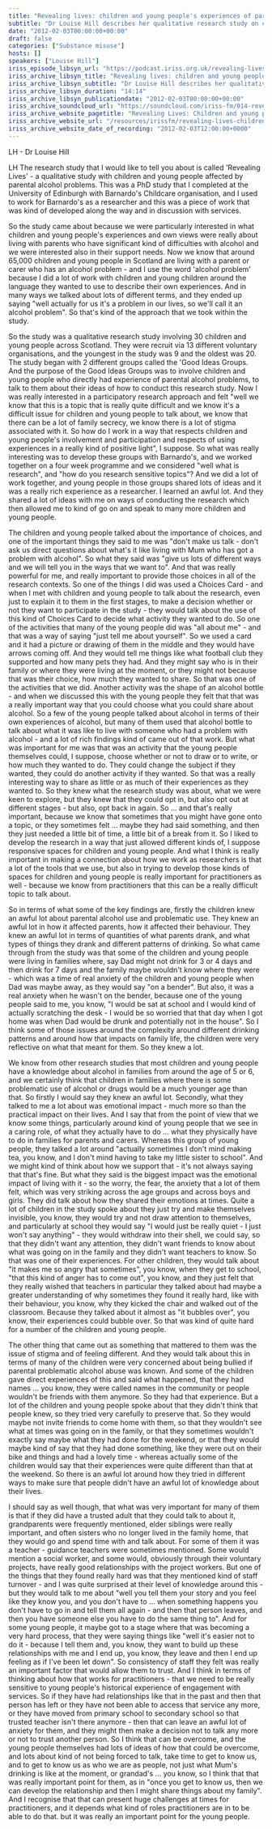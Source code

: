 ```yaml
---
title: "Revealing lives: children and young people's experiences of parental alcohol problems"
subtitle: "Dr Louise Hill describes her qualitative research study on children young people affected by parental alcohol problems."
date: "2012-02-03T00:00:00+00:00"
draft: false
categories: ["Substance misuse"]
hosts: []
speakers: ["Louise Hill"]
iriss_episode_libsyn_url: "https://podcast.iriss.org.uk/revealing-lives-children-and-young-peoples-experiences-of-parental-alcohol-problems-1"
iriss_archive_libsyn_title: "Revealing lives: children and young people's experiences of parental alcohol problems"
iriss_archive_libsyn_subtitle: "Dr Louise Hill describes her qualitative research study on children young people affected by parental alcohol problems."
iriss_archive_libsyn_duration: "14:14"
iriss_archive_libsyn_publicationdate: "2012-02-03T00:00:00+00:00"
iriss_archive_soundcloud_url: "https://soundcloud.com/iriss-fm/014-revealing-lives-children-and-young-peoples-experiences-of-parental-alcohol-problems"
iriss_archive_website_pagetitle: "Revealing Lives: Children and young people's experiences of parental alcohol problems - Louise Hill"
iriss_archive_website_url: "/resources/irissfm/revealing-lives-children-and-young-peoples-experiences-parental-alcohol-problems-louise-hill"
iriss_archive_website_date_of_recording: "2012-02-03T12:00:00+0000"
---
```

LH - Dr Louise Hill

LH The research study that I would like to tell you about is called 'Revealing Lives' - a qualitative study with children and young people affected by parental alcohol problems. This was a PhD study that I completed at the University of Edinburgh with Barnardo's Childcare organisation, and I used to work for Barnardo's as a researcher and this was a piece of work that was kind of developed along the way and in discussion with services.

So the study came about because we were particularly interested in what children and young people's experiences and own views were really about living with parents who have significant kind of difficulties with alcohol and we were interested also in their support needs. Now we know that around 65,000 children and young people in Scotland are living with a parent or carer who has an alcohol problem - and I use the word 'alcohol problem' because I did a lot of work with children and young children around the language they wanted to use to describe their own experiences. And in many ways we talked about lots of different terms, and they ended up saying "well actually for us it's a problem in our lives, so we'll call it an alcohol problem". So that's kind of the approach that we took within the study.

So the study was a qualitative research study involving 30 children and young people across Scotland. They were recruit via 13 different voluntary organisations, and the youngest in the study was 9 and the oldest was 20. The study began with 2 different groups called the 'Good Ideas Groups. And the purpose of the Good Ideas Groups was to involve children and young people who directly had experience of parental alcohol problems, to talk to them about their ideas of how to conduct this research study. Now I was really interested in a participatory research approach and felt "well we know that this is a topic that is really quite difficult and we know it's a difficult issue for children and young people to talk about, we know that there can be a lot of family secrecy, we know there is a lot of stigma associated with it. So how do I work in a way that respects children and young people's involvement and participation and respects of using experiences in a really kind of positive light", I suppose. So what was really interesting was to develop these groups with Barnardo's, and we worked together on a four week programme and we considered "well what is research", and "how do you research sensitive topics"? And we did a lot of work together, and young people in those groups shared lots of ideas and it was a really rich experience as a researcher. I learned an awful lot. And they shared a lot of ideas with me on ways of conducting the research which then allowed me to kind of go on and speak to many more children and young people.

The children and young people talked about the importance of choices, and one of the important things they said to me was "don't make us talk - don't ask us direct questions about what's it like living with Mum who has got a problem with alcohol". So what they said was "give us lots of different ways and we will tell you in the ways that we want to". And that was really powerful for me, and really important to provide those choices in all of the research contexts. So one of the things I did was used a Choices Card - and when I met with children and young people to talk about the research, even just to explain it to them in the first stages, to make a decision whether or not they want to participate in the study - they would talk about the use of this kind of Choices Card to decide what activity they wanted to do. So one of the activities that many of the young people did was "all about me" - and that was a way of saying "just tell me about yourself". So we used a card and it had a picture or drawing of them in the middle and they would have arrows coming off. And they would tell me things like what football club they supported and how many pets they had. And they might say who is in their family or where they were living at the moment, or they might not because that was their choice, how much they wanted to share. So that was one of the activities that we did. Another activity was the shape of an alcohol bottle - and when we discussed this with the young people they felt that that was a really important way that you could choose what you could share about alcohol. So a few of the young people talked about alcohol in terms of their own experiences of alcohol, but many of them used that alcohol bottle to talk about what it was like to live with someone who had a problem with alcohol - and a lot of rich findings kind of came out of that work. But what was important for me was that was an activity that the young people themselves could, I suppose, choose whether or not to draw or to write, or how much they wanted to do. They could change the subject if they wanted, they could do another activity if they wanted. So that was a really interesting way to share as little or as much of their experiences as they wanted to. So they knew what the research study was about, what we were keen to explore, but they knew that they could opt in, but also opt out at different stages - but also, opt back in again. So ... and that's really important, because we know that sometimes that you might have gone onto a topic, or they sometimes felt ... maybe they had said something, and then they just needed a little bit of time, a little bit of a break from it. So I liked to develop the research in a way that just allowed different kinds of, I suppose responsive spaces for children and young people. And what I think is really important in making a connection about how we work as researchers is that a lot of the tools that we use, but also in trying to develop those kinds of spaces for children and young people is really important for practitioners as well - because we know from practitioners that this can be a really difficult topic to talk about.

So in terms of what some of the key findings are, firstly the children knew an awful lot about parental alcohol use and problematic use. They knew an awful lot in how it affected parents, how it affected their behaviour. They knew an awful lot in terms of quantities of what parents drank, and what types of things they drank and different patterns of drinking. So what came through from the study was that some of the children and young people were living in families where, say Dad might not drink for 3 or 4 days and then drink for 7 days and the family maybe wouldn't know where they were - which was a time of real anxiety of the children and young people when Dad was maybe away, as they would say "on a bender". But also, it was a real anxiety when he wasn't on the bender, because one of the young people said to me, you know, "I would be sat at school and I would kind of actually scratching the desk - I would be so worried that that day when I got home was when Dad would be drunk and potentially not in the house". So I think some of those issues around the complexity around different drinking patterns and around how that impacts on family life, the children were very reflective on what that meant for them. So they knew a lot.

We know from other research studies that most children and young people have a knowledge about alcohol in families from around the age of 5 or 6, and we certainly think that children in families where there is some problematic use of alcohol or drugs would be a much younger age than that. So firstly I would say they knew an awful lot. Secondly, what they talked to me a lot about was emotional impact - much more so than the practical impact on their lives. And I say that from the point of view that we know some things, particularly around kind of young people that we see in a caring role, of what they actually have to do ... what they physically have to do in families for parents and carers. Whereas this group of young people, they talked a lot around "actually sometimes I don't mind making tea, you know, and I don't mind having to take my little sister to school". And we might kind of think about how we support that - it's not always saying that that's fine. But what they said is the biggest impact was the emotional impact of living with it - so the worry, the fear, the anxiety that a lot of them felt, which was very striking across the age groups and across boys and girls. They did talk about how they shared their emotions at times. Quite a lot of children in the study spoke about they just try and make themselves invisible, you know, they would try and not draw attention to themselves, and particularly at school they would say "I would just be really quiet - I just won't say anything" - they would withdraw into their shell, we could say, so that they didn't want any attention, they didn't want friends to know about what was going on in the family and they didn't want teachers to know. So that was one of their experiences. For other children, they would talk about "it makes me so angry that sometimes", you know, when they get to school, "that this kind of anger has to come out", you know, and they just felt that they really wished that teachers in particular they talked about had maybe a greater understanding of why sometimes they found it really hard, like with their behaviour, you know, why they kicked the chair and walked out of the classroom. Because they talked about it almost as "it bubbles over", you know, their experiences could bubble over. So that was kind of quite hard for a number of the children and young people.

The other thing that came out as something that mattered to them was the issue of stigma and of feeling different. And they would talk about this in terms of many of the children were very concerned about being bullied if parental problematic alcohol abuse was known. And some of the children gave direct experiences of this and said what happened, that they had names ... you know, they were called names in the community or people wouldn't be friends with them anymore. So they had that experience. But a lot of the children and young people spoke about that they didn't think that people knew, so they tried very carefully to preserve that. So they would maybe not invite friends to come home with them, so that they wouldn't see what at times was going on in the family, or that they sometimes wouldn't exactly say maybe what they had done for the weekend, or that they would maybe kind of say that they had done something, like they were out on their bike and things and had a lovely time - whereas actually some of the children would say that their experiences were quite different than that at the weekend. So there is an awful lot around how they tried in different ways to make sure that people didn't have an awful lot of knowledge about their lives.

I should say as well though, that what was very important for many of them is that if they did have a trusted adult that they could talk to about it, grandparents were frequently mentioned, elder siblings were really important, and often sisters who no longer lived in the family home, that they would go and spend time with and talk about. For some of them it was a teacher - guidance teachers were sometimes mentioned. Some would mention a social worker, and some would, obviously through their voluntary projects, have really good relationships with the project workers. But one of the things that they found really hard was that they mentioned kind of staff turnover - and I was quite surprised at their level of knowledge around this - but they would talk to me about "well you tell them your story and you feel like they know you, and you don't have to ... when something happens you don't have to go in and tell them all again - and then that person leaves, and then you have someone else you have to do the same thing to". And for some young people, it maybe got to a stage where that was becoming a very hard process, that they were saying things like "well it's easier not to do it - because I tell them and, you know, they want to build up these relationships with me and I end up, you know, they leave and then I end up feeling as if I've been let down". So consistency of staff they felt was really an important factor that would allow them to trust. And I think in terms of thinking about how that works for practitioners - that we need to be really sensitive to young people's historical experience of engagement with services. So if they have had relationships like that in the past and then that person has left or they have not been able to access that service any more, or they have moved from primary school to secondary school so that trusted teacher isn't there anymore - then that can leave an awful lot of anxiety for them, and they might then make a decision not to talk any more or not to trust another person. So I think that can be overcome, and the young people themselves had lots of ideas of how that could be overcome, and lots about kind of not being forced to talk, take time to get to know us, and to get to know us as who we are as people, not just what Mum's drinking is like at the moment, or grandad's ... you know, so I think that that was really important point for them, as in "once you get to know us, then we can develop the relationship and then I might share things about my family". And I recognise that that can present huge challenges at times for practitioners, and it depends what kind of roles practitioners are in to be able to do that. but it was really an important point for the young people.